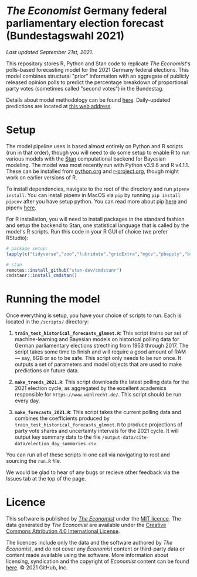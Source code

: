 # _The Economist_ Germany federal parliamentary election forecast (Bundestagswahl 2021)

_Last updated September 21st, 2021._

This repository stores R, Python and Stan code to replicate _The Economist_'s polls-based forecasting model for the 2021 Germany federal elections. This model combines structural "prior" information with an aggregate of publicly released opinion polls to predict the percentage breakdown of proportional party votes (sometimes called "second votes") in the Bundestag. 

Details about model methodology can be found [here](https://www.economist.com/graphic-detail/2021/08/10/how-the-economists-german-election-model-works). Daily-updated predictions are located at [this web address](https://www.economist.com/graphic-detail/who-will-succeed-angela-merkel).

# Setup

The model pipeline uses is based almost entirely on Python and R scripts (run in that order), though you will need to do some setup to enable R to run various models with the [Stan](https://mc-stan.org/) computational backend for Bayesian modeling. The model was most recently run with Python v3.9.6 and R v4.1.1. These can be installed from [python.org](https://www.python.org/) and [r-project.org](https://www.r-project.org/), though might work on earlier versions of R.

To install dependencies, navigate to the root of the directory and run `pipenv install`. You can install pipenv in MacOS via `pip` by running `pip install pipenv` after you have setup python. You can read more about pip [here](https://pip.pypa.io/en/stable/installation/) and pipenv [here](https://pipenv.pypa.io/en/latest/).

For R installation, you will need to install packages in the standard fashion and setup the backend to Stan, one statistical language that is called by the model's R scripts. Run this code in your R GUI of choice (we prefer RStudio):

```r
# package setup:
lapply(c("tidyverse","zoo","lubridate","gridExtra","mgcv","pbapply","brms","mvtnorm","lqmm","imputeTS","glmnet","data.table","caret","doParallel","foreach","gamlss"),install.packages)

# stan
remotes::install_github("stan-dev/cmdstanr")
cmdstanr::install_cmdstan()
```

# Running the model

Once everything is setup, you have your choice of scripts to run. Each is located in the `/scripts/` directory:

1. **`train_test_historical_forecasts_glmnet.R`**: This script trains our set of machine-learning and Bayesian models on historical polling data for German parliamentary elections strecthing from 1953 through 2017. The script takes some time to finish and will require a good amount of RAM — say, 8GB or so to be safe. This script only needs to be run once. It outputs a set of parameters and model objects that are used to make predictions on future data.

2. **`make_trends_2021.R`**: This script downloads the latest polling data for the 2021 election cycle, as aggregated by the excellent academics responsible for `https://www.wahlrecht.de/`. This script should be run every day.

3. **`make_forecasts_2021.R`**: This script takes the current polling data and combines the coefficients produced by `train_test_historical_forecasts_glmnet.R` to produce projections of party vote shares and uncertainty intervals for the 2021 cycle. It will output key summary data to the file `/output-data/site-data/election_day_summaries.csv`.

You can run all of these scripts in one call via navigating to root and sourcing the `run.R` file. 

We would be glad to hear of any bugs or recieve other feedback via the Issues tab at the top of the page. 


# Licence
This software is published by _[The Economist](https://www.economist.com)_ under the [MIT licence](https://opensource.org/licenses/MIT). The data generated by _The Economist_ are available under the [Creative Commons Attribution 4.0 International License](https://creativecommons.org/licenses/by/4.0/).

The licences include only the data and the software authored by _The Economist_, and do not cover any _Economist_ content or third-party data or content made available using the software. More information about licensing, syndication and the copyright of _Economist_ content can be found [here](https://www.economist.com/rights/).
© 2021 GitHub, Inc.
